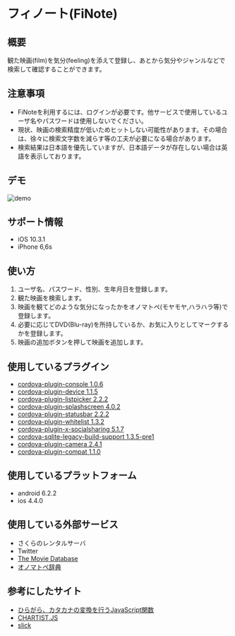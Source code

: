 <img src="" align="right" />

フィノート(FiNote)
====

## 概要

観た映画(film)を気分(feeling)を添えて登録し、あとから気分やジャンルなどで検索して確認することができます。

## 注意事項
* FiNoteを利用するには、ログインが必要です。他サービスで使用しているユーザ名やパスワードは使用しないでください。
* 現状、映画の検索精度が低いためヒットしない可能性があります。その場合は、徐々に検索文字数を減らす等の工夫が必要になる場合があります。
* 検索結果は日本語を優先していますが、日本語データが存在しない場合は英語を表示しております。

## デモ
![demo](https://github.com/kentaiwami/FiNote/blob/master/demo.gif)

## サポート情報
* iOS 10.3.1
* iPhone 6,6s

## 使い方
1. ユーザ名、パスワード、性別、生年月日を登録します。
2. 観た映画を検索します。
3. 映画を観てどのような気分になったかをオノマトペ(モヤモヤ,ハラハラ等)で登録します。
4. 必要に応じてDVD(Blu-ray)を所持しているか、お気に入りとしてマークするかを登録します。
5. 映画の追加ボタンを押して映画を追加します。


## 使用しているプラグイン
* [cordova-plugin-console 1.0.6](https://www.npmjs.com/package/cordova-plugin-console)
* [cordova-plugin-device 1.1.5](https://www.npmjs.com/package/cordova-plugin-device)
* [cordova-plugin-listpicker 2.2.2](https://www.npmjs.com/package/cordova-plugin-listpicker)
* [cordova-plugin-splashscreen 4.0.2](https://www.npmjs.com/package/cordova-plugin-splashscreen)
* [cordova-plugin-statusbar 2.2.2](https://www.npmjs.com/package/cordova-plugin-statusbar)
* [cordova-plugin-whitelist 1.3.2](https://www.npmjs.com/package/cordova-plugin-whitelist)
* [cordova-plugin-x-socialsharing 5.1.7](https://www.npmjs.com/package/cordova-plugin-x-socialsharing)
* [cordova-sqlite-legacy-build-support 1.3.5-pre1](https://github.com/litehelpers/Cordova-sqlite-legacy-build-support)
* [cordova-plugin-camera 2.4.1](https://github.com/apache/cordova-plugin-camera)
* [cordova-plugin-compat 1.1.0](https://www.npmjs.com/package/cordova-plugin-compat)

## 使用しているプラットフォーム
* android 6.2.2
* ios 4.4.0

## 使用している外部サービス
* さくらのレンタルサーバ
* Twitter
* [The Movie Database](https://www.themoviedb.org)
* [オノマトペ辞典](http://sura-sura.com)

## 参考にしたサイト
* [ひらがら、カタカナの変換を行うJavaScript関数](https://gist.github.com/kawanet/5553478)
* [CHARTIST.JS](http://gionkunz.github.io/chartist-js/index.html)
* [slick](http://kenwheeler.github.io/slick/)
